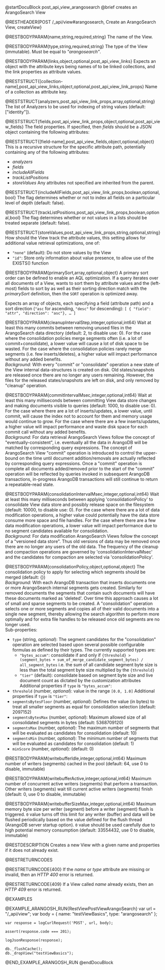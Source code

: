 @startDocuBlock post_api_view_arangosearch
@brief creates an ArangoSearch View

@RESTHEADER{POST /_api/view#arangosearch, Create an ArangoSearch View, createView}

@RESTBODYPARAM{name,string,required,string}
The name of the View.

@RESTBODYPARAM{type,string,required,string}
The type of the View (immutable). Must be equal to *"arangosearch"*.

@RESTBODYPARAM{links,object,optional,post_api_view_links}
Expects an object with the attribute keys being names of to be linked collections,
and the link properties as attribute values.

@RESTSTRUCT{[collection-name],post_api_view_links,object,optional,post_api_view_link_props}
Name of a collection as attribute key.

@RESTSTRUCT{analyzers,post_api_view_link_props,array,optional,string}
The list of Analyzers to be used for indexing of string values
(default: ["identity"]).

@RESTSTRUCT{fields,post_api_view_link_props,object,optional,post_api_view_fields}
The field properties. If specified, then *fields* should be a JSON object
containing the following attributes:

@RESTSTRUCT{[field-name],post_api_view_fields,object,optional,object}
This is a recursive structure for the specific attribute path, potentially
containing any of the following attributes:
- *analyzers*
- *fields*
- *includeAllFields*
- *trackListPositions*
- *storeValues*
Any attributes not specified are inherited from the parent.

@RESTSTRUCT{includeAllFields,post_api_view_link_props,boolean,optional,bool}
The flag determines whether or not to index all fields on a particular level of
depth (default: false).

@RESTSTRUCT{trackListPositions,post_api_view_link_props,boolean,optional,bool}
The flag determines whether or not values in a lists should be treated separate
(default: false).

@RESTSTRUCT{storeValues,post_api_view_link_props,string,optional,string}
How should the View track the attribute values, this setting allows for
additional value retrieval optimizations, one of:
- `"none"` (default): Do not store values by the View
- `"id"`: Store only information about value presence, to allow use of the
  EXISTS() function

@RESTBODYPARAM{primarySort,array,optional,object}
A primary sort order can be defined to enable an AQL optimization. If a query
iterates over all documents of a View, wants to sort them by attribute values
and the (left-most) fields to sort by as well as their sorting direction match
with the *primarySort* definition, then the `SORT` operation is optimized away.

Expects an array of objects, each specifying a field (attribute path) and a
sort direction (`"asc` for ascending, `"desc"` for descending):
`[ { "field": "attr", "direction": "asc"}, … ]`

@RESTBODYPARAM{cleanupIntervalStep,integer,optional,int64}
Wait at least this many commits between removing unused files in the
ArangoSearch data directory (default: 2, to disable use: 0).
For the case where the consolidation policies merge segments often (i.e. a lot
of commit+consolidate), a lower value will cause a lot of disk space to be
wasted.
For the case where the consolidation policies rarely merge segments (i.e. few
inserts/deletes), a higher value will impact performance without any added
benefits.<br/>
_Background:_
  With every "commit" or "consolidate" operation a new state of the View
  internal data-structures is created on disk.
  Old states/snapshots are released once there are no longer any users
  remaining.
  However, the files for the released states/snapshots are left on disk, and
  only removed by "cleanup" operation.

@RESTBODYPARAM{commitIntervalMsec,integer,optional,int64}
Wait at least this many milliseconds between committing View data store
changes and making documents visible to queries (default: 1000, to disable
use: 0).
For the case where there are a lot of inserts/updates, a lower value, until
commit, will cause the index not to account for them and memory usage would
continue to grow.
For the case where there are a few inserts/updates, a higher value will impact
performance and waste disk space for each commit call without any added
benefits.<br/>
_Background:_
  For data retrieval ArangoSearch Views follow the concept of
  "eventually-consistent", i.e. eventually all the data in ArangoDB will be
  matched by corresponding query expressions.
  The concept of ArangoSearch View "commit" operation is introduced to
  control the upper-bound on the time until document addition/removals are
  actually reflected by corresponding query expressions.
  Once a "commit" operation is complete all documents added/removed prior to
  the start of the "commit" operation will be reflected by queries invoked in
  subsequent ArangoDB transactions, in-progress ArangoDB transactions will
  still continue to return a repeatable-read state.

@RESTBODYPARAM{consolidationIntervalMsec,integer,optional,int64}
Wait at least this many milliseconds between applying 'consolidationPolicy' to
consolidate View data store and possibly release space on the filesystem
(default: 10000, to disable use: 0).
For the case where there are a lot of data modification operations, a higher
value could potentially have the data store consume more space and file handles.
For the case where there are a few data modification operations, a lower value
will impact performance due to no segment candidates available for
consolidation.<br/>
_Background:_
  For data modification ArangoSearch Views follow the concept of a
  "versioned data store". Thus old versions of data may be removed once there
  are no longer any users of the old data. The frequency of the cleanup and
  compaction operations are governed by 'consolidationIntervalMsec' and the
  candidates for compaction are selected via 'consolidationPolicy'.

@RESTBODYPARAM{consolidationPolicy,object,optional,object}
The consolidation policy to apply for selecting which segments should be merged
(default: {})<br/>
_Background:_
  With each ArangoDB transaction that inserts documents one or more
  ArangoSearch internal segments gets created.
  Similarly for removed documents the segments that contain such documents
  will have these documents marked as 'deleted'.
  Over time this approach causes a lot of small and sparse segments to be
  created.
  A "consolidation" operation selects one or more segments and copies all of
  their valid documents into a single new segment, thereby allowing the
  search algorithm to perform more optimally and for extra file handles to be
  released once old segments are no longer used.<br/>
Sub-properties:
- `type` (string, _optional_):
  The segment candidates for the "consolidation" operation are selected based
  upon several possible configurable formulas as defined by their types.
  The currently supported types are:
  - `"bytes_accum"`: consolidate if and only if
    `{threshold} > (segment_bytes + sum_of_merge_candidate_segment_bytes) / all_segment_bytes`
    i.e. the sum of all candidate segment byte size is less than the total
    segment byte size multiplied by the `{threshold}`
  - `"tier"` (default): consolidate based on segment byte size and live
    document count as dictated by the customization attributes
Additional properties if `type` is `"bytes_accum"`:
- `threshold` (number, _optional_): value in the range `[0.0, 1.0]`
Additional properties if `type` is `"tier"`:
- `segmentsBytesFloor` (number, _optional_): Defines the value (in bytes) to
  treat all smaller segments as equal for consolidation selection
  (default: 2097152)
- `segmentsBytesMax` (number, _optional_): Maximum allowed size of all
  consolidated segments in bytes (default: 5368709120)
- `segmentsMax` (number, _optional_): The maximum number of segments that will
  be evaluated as candidates for consolidation (default: 10)
- `segmentsMin` (number, _optional_): The minimum number of segments that will
  be evaluated as candidates for consolidation (default: 1)
- `minScore` (number, _optional_): (default: 0)

@RESTBODYPARAM{writebufferIdle,integer,optional,int64}
Maximum number of writers (segments) cached in the pool
(default: 64, use 0 to disable, immutable)

@RESTBODYPARAM{writebufferActive,integer,optional,int64}
Maximum number of concurrent active writers (segments) that perform a
transaction. Other writers (segments) wait till current active writers
(segments) finish (default: 0, use 0 to disable, immutable)

@RESTBODYPARAM{writebufferSizeMax,integer,optional,int64}
Maximum memory byte size per writer (segment) before a writer (segment) flush
is triggered. `0` value turns off this limit for any writer (buffer) and data
will be flushed periodically based on the value defined for the flush thread
(ArangoDB server startup option). `0` value should be used carefully due to
high potential memory consumption
(default: 33554432, use 0 to disable, immutable)

@RESTDESCRIPTION
Creates a new View with a given name and properties if it does not
already exist.

@RESTRETURNCODES

@RESTRETURNCODE{400}
If the *name* or *type* attribute are missing or invalid, then an *HTTP 400*
error is returned.

@RESTRETURNCODE{409}
If a View called *name* already exists, then an *HTTP 409* error is returned.

@EXAMPLES

@EXAMPLE_ARANGOSH_RUN{RestViewPostViewArangoSearch}
    var url = "/_api/view";
    var body = {
      name: "testViewBasics",
      type: "arangosearch"
    };

    var response = logCurlRequest('POST', url, body);

    assert(response.code === 201);

    logJsonResponse(response);

    db._flushCache();
    db._dropView("testViewBasics");
@END_EXAMPLE_ARANGOSH_RUN
@endDocuBlock
